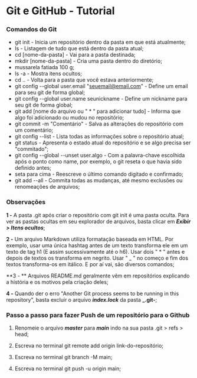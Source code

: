 # Git e GitHub - Tutorial

### Comandos do Git

- git init - Inicia um repositório dentro da pasta em que está atualmente;
- ls - Listagem de tudo que está dentro da pasta atual;
- cd [nome-da-pasta] - Vai para a pasta destinada;
- mkdir [nome-da-pasta] - Cria uma pasta dentro do diretório;
- mussarela fatiada 100 g;
- ls -a - Mostra itens ocultos;
- cd .. - Volta para a pasta que você estava anteriormente;
- git config --global user.email "seuemail@email.com" - Define um email para seu git de forma global;
- git config --global user.name seunickname - Define um nickname para seu git de forma global;
- git add [nome do arquivo ou " * " para adicionar tudo] - Informa que algo foi adicionado ou mudou no repositório;
- git commit -m "Comentário" - Salva as alterações do repositório com um comentário;
- git config --list - Lista todas as informações sobre o repositório atual;
- git status - Apresenta o estado atual do repositório e se algo precisa ser "commitado";
- git config --global --unset user.algo - Com a palavra-chave escolhida após o ponto como name, por exemplo, o git reseta o que havia sido definido antes;
- seta para cima - Reescreve o último comando digitado e confirmado;
- git add --all - Commita todas as mudanças, até mesmo exclusões ou renomeações de arquivos;

### Observações

**1 -** A pasta .git após criar o repositório com git init é uma pasta oculta. Para ver as pastas ocultas em seu explorador de arquivos, basta clicar em _**Exibir > Itens ocultos**_;

**2 -** Um arquivo Markdown utiliza formatação baseada em HTML. Por exemplo, usar uma única hashtag antes de um texto transforma ele em um texto de tag h1 (E assim sucessivamente até o h6). Usar dois " * " antes e depois de textos os transforma em negrito. Usar " _ " no começo e fim dos textos transforma-os em itálico. E por aí vai, são diversos comandos;

**3 - ** Arquivos README.md geralmente vêm em repositórios explicando a história e os motivos pela criação deles;

**4 -** Quando der o erro "Another Git process seems to be running in this repository", basta excluir o arquivo **_index.lock_** da pasta **_.git-**;

### Passo a passo para fazer Push de um repositório para o Github

1. Renomeie o arquivo **_master_** para **_main_** indo na sua pasta .git > refs > head; 

2. Escreva no terminal git remote add origin link-do-repositório;

3. Escreva no terminal git branch -M main;

4. Escreva no terminal git push -u origin main;

   

